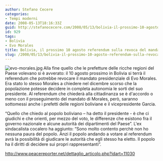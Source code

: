```yaml
---
author: Stefano Cecere
categories:
- Tempi moderni
date: 2008-05-13T18:16:33Z
guid: http://stefanocecere.com/2008/05/13/bolivia-il-prossimo-10-agosto-referendum-sulla-revoca-del-mandato-a-morales/
id: 929
tags:
- Bolivia
- Evo Morales
title: Bolivia, il prossimo 10 agosto referendum sulla revoca del mandato a Morales
slug: /2008/05/13/bolivia-il-prossimo-10-agosto-referendum-sulla-revoca-del-mandato-a-morales/
---
```


<img src='http://stefanocecere.com/wp-content/uploads/sites/3/2008/05/evo-morales.jpg' alt='evo-morales.jpg' align="left" />Alla fine quello che le prefetture delle ricche regioni del Paese volevano si è avverato: il 10 agosto prossimo in Bolivia si terrà il referendum che potrebbe revocare il mandato presidenziale di Evo Morales. Era stato lo stesso Morales a chiedere nel dicembre scorso che la popolazione potesse decidere in completa autonomia le sorti del suo presidente. Al referendum che chiederà alla cittadinanza se è d'accordo o meno con il proseguimento del mandato di Morales, però, saranno sottomessi anche i prefetti delle regioni boliviane e il vicepresidente Garcia.
  
“Quello che chiedo al popolo boliviano – ha detto il presidente - è che ci giudichi e che orienti, per mezzo del voto, le differenze che esistono fra il governo nazionale e alcune autorità dei dipartimenti del Paese”. L'ex sindacalista cocalero ha aggiunto: “Sono molto contento perchè non ho nessuna paura del popolo. Anzi il popolo andando a votare al referendum avrà la possibilità di giudicare le autorità che egli stesso ha eletto. Il popolo ha il diritti di decidere sui propri rappresentanti”.

<http://www.peacereporter.net/dettaglio_articolo.php?idart=11030>